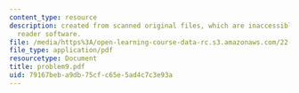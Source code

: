 ```yaml
---
content_type: resource
description: created from scanned original files, which are inaccessible to screen
  reader software.
file: /media/https%3A/open-learning-course-data-rc.s3.amazonaws.com/22-314j-structural-mechanics-in-nuclear-power-technology-fall-2006/79167beba9db75cfc65e5ad4c7c3e93a_problem9.pdf
file_type: application/pdf
resourcetype: Document
title: problem9.pdf
uid: 79167beb-a9db-75cf-c65e-5ad4c7c3e93a
---
```

